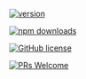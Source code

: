 [![version](https://img.shields.io/npm/v/@stemcmicro/js-parse.svg)](https://www.npmjs.com/package/@stemcmicro/js-parse) 

[![npm downloads](https://img.shields.io/npm/dm/@stemcmicro/js-parse.svg)](https://npm-stat.com/charts.html?package=@stemcmicro/js-parse&from=2022-09-01)

[![GitHub license](https://img.shields.io/badge/license-MIT-blue.svg)](./LICENSE)

[![PRs Welcome](https://img.shields.io/badge/PRs-welcome-brightgreen.svg)](./CONTRIBUTING.md)

